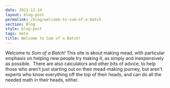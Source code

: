 ```yaml
---
date: 2021-12-24
layout: blog-post
permalink: /blog/welcome-to-sum-of-a-batch
section: Blog
style: blog-post
tags: meta
title: Welcome to Sum of a Batch!
---
```


Welcome to _Sum of a Batch!_
This site is about making mead,
with particular emphasis on
helping new people try making it,
as simply and inexpensively as possible.&nbsp;
There are also calculators
and other bits of advice,
to help those who aren't just starting out on their mead-making journey,
but aren't experts who know everything off the top of their heads,
and can do all the needed math in their heads,
either.
